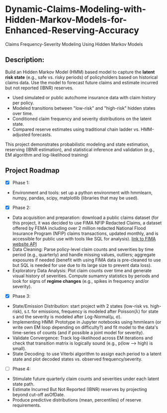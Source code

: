 # Dynamic-Claims-Modeling-with-Hidden-Markov-Models-for-Enhanced-Reserving-Accuracy
Claims Frequency-Severity Modeling Using Hidden Markov Models

## Description:
Build an Hidden Markov Model (HMM) based model to capture the **latent risk state** (e.g., safe vs. risky periods) of policyholders based on historical claims data. Use the model to forecast future claims and estimate incurred but not reported (IBNR) reserves.
* Used simulated or public auto/home insurance data with claim history per policy.
* Modeled transitions between "low-risk" and "high-risk" hidden states over time.
* Conditioned claim frequency and severity distributions on the latent state.
* Compared reserve estimates using traditional chain ladder vs. HMM-adjusted forecasts.

This project demonstrates probabilistic modeling and state estimation, reserving (IBNR estimation), and statistical inference and validation (e.g., EM algorithm and log-likelihood training)

## Project Roadmap
- [X] Phase 1:
* Environment and tools: set up a python environment with hmmlearn, numpy, pandas, scipy, matplotlib (libraries that may be used).
- [X] Phase 2:
* Data acquisition and preparation: download a public claims dataset (for this project, it was decided to use FIMA NFIP Redacted Claims, a dataset offered by FEMA including over 2 million redacted National Flood Insurance Program (NFIP) claims transactions, updated monthly, and is accessible for public use with tools like SQL for analysis).
[link to FIMA website API](https://www.fema.gov/openfema-data-page/fima-nfip-redacted-claims-v2)
* Data Cleaning: Parse policy-level claim counts and severities by time period (e.g., quarterly) and handle missing values, outliers; aggregate exposures if needed (benefit with using FIMA data is pre-cleaned to use but SQL is needed for use due to its large size to prevent data loss).
* Exploratory Data Analysis: Plot claim counts over time and generate visual history of severities. Compute sumamry statistics by periods and look for signs of **regime changes** (e.g., spikes in frequency and/or severity).
- [X] Phase 3:
* State/Emission Distribution: start project with 2 states (low-risk vs. high-risk), s.t. for emissions, frequency is modeled after Poisson(λ) for state s and the severity is modeled after Log-Normal(μ, σ).
* Implementing HMM: Prototype in Jupyter notebooks using hmmlearn (or write own EM loop depending on difficulty?) and fit model to the data's time-series of counts (and if possible a joint model for severity).
* Validate Convergence: Track log-likelihood across EM iterations and check that transition matrix is logically sound (e.g., p(low --> high) is small).
* State Decoding: to use Viterbi algorithm to assign each period to a latent state and plot decoded states vs. observed frequency/severity.
- [ ] Phase 4:
* Stimulate future quarterly claim counts and severities under each latent state path.
* Estimate Incurred But Not Reported (IBNR) reserves by projecting beyond cut-off asOfDate.
* Produce predictive distributions (mean, percentiles) of reserve requirements.

